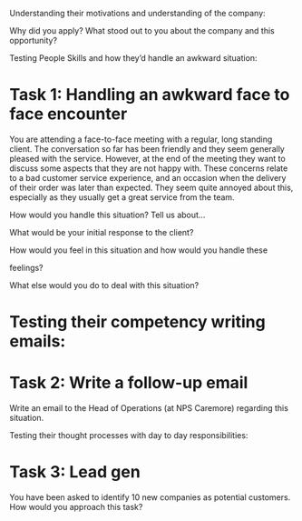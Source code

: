 Understanding their motivations and understanding of the company:

Why did you apply? What stood out to you about the company and this opportunity?

Testing People Skills and how they’d handle an awkward situation:

# Task 1: Handling an awkward face to face encounter

You are attending a face-to-face meeting with a regular, long standing client. The conversation so far has been friendly and they seem generally pleased with the service. However, at the end of the meeting they want to discuss some aspects that they are not happy with. These concerns relate to a bad customer service experience, and an occasion when the delivery of their order was later than expected. They seem quite annoyed about this, especially as they usually get a great service from the team.

How would you handle this situation? Tell us about…

What would be your initial response to the client?

How would you feel in this situation and how would you handle these

feelings?

What else would you do to deal with this situation?

# Testing their competency writing emails:

# Task 2: Write a follow-up email

Write an email to the Head of Operations (at NPS Caremore) regarding this situation.

Testing their thought processes with day to day responsibilities:

# Task 3: Lead gen

You have been asked to identify 10 new companies as potential customers. How would you approach this task?